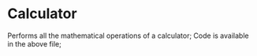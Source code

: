 # Calculator
Performs all the mathematical operations of a calculator;
Code is available in the above file;

